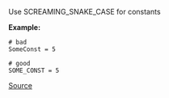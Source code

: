 Use SCREAMING_SNAKE_CASE for constants

**Example:**

```
# bad
SomeConst = 5

# good
SOME_CONST = 5
```

[Source](http://www.rubydoc.info/gems/rubocop/RuboCop/Cop/Style/ConstantName)